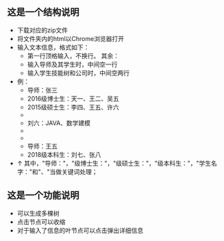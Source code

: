 ## 这是一个结构说明
- 下载对应的zip文件
- 将文件夹内的html以Chrome浏览器打开
- 输入文本信息，格式如下：
  - 第一行顶格输入，不换行。
  其余：
  - 输入导师及其学生时，中间空一行
  - 输入学生技能树和公司时，中间空两行
- 例：
  - 导师：张三
  - 2016级博士生：天一、王二、吴五
  - 2015级硕士生：李四、王五、许六
  - 
  - 刘六：JAVA、数学建模
  - 
  - 
  - 导师：王五
  - 2018级本科生：刘七、张八
- ↑ 其中，"导师："，"级博士生："，"级硕士生："，"级本科生："，"学生名字："和"、"当做关键词处理；
## 这是一个功能说明
- 可以生成多棵树
- 点击节点可以收缩
- 对于输入了信息的叶节点可以点击弹出详细信息
